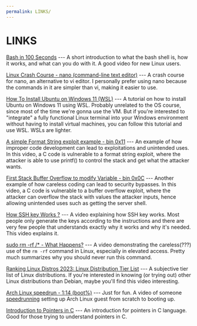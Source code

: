 ```yaml
---
permalink: LINKS/
---
```


# LINKS

[Bash in 100 Seconds](https://www.youtube.com/watch?v=I4EWvMFj37g) ---
A short introduction to what the bash shell is, how it works, and what can you do with it. A good video for new Linux users.

[Linux Crash Course - nano (command-line text editor)](https://www.youtube.com/watch?v=DLeATFgGM-A) ---
A crash course for nano, an alternative to vi editor. I personally prefer using nano because the commands in it are simpler than vi, making it easier to use.

[How To Install Ubuntu on Windows 11 (WSL)](https://www.youtube.com/watch?v=wjbbl0TTMeo) ---
A tutorial on how to install Ubuntu on Windows 11 using WSL. Probably unrelated to the OS course, since most of the time we're gonna use the VM. But if you're interested to "integrate" a fully functional Linux terminal into your Windows environment without having to install virtual machines, you can follow this tutorial and use WSL. WSLs are lighter.

[A simple Format String exploit example - bin 0x11](https://www.youtube.com/watch?v=0WvrSfcdq1I) ---
An example of how improper code development can lead to exploitations and unintended uses. In this video, a C code is vulnerable to a format string exploit, where the attacker is able to use printf() to control the stack and get what the attacker wants.

[First Stack Buffer Overflow to modify Variable - bin 0x0C](https://www.youtube.com/watch?v=T03idxny9jE) ---
Another example of how careless coding can lead to security bypasses. In this video, a C code is vulnerable to a buffer overflow exploit, where the attacker can overflow the stack with values the attacker inputs, hence allowing unintended uses such as getting the server shell.

[How SSH key Works ?](https://www.youtube.com/watch?v=y2SWzw9D4RA) ---
A video explaining how SSH key works. Most people only generate the keys according to the instructions and there are very few people that understands exactly why it works and why it's needed. This video explains it.

[sudo rm -rf /* - What Happens?](https://www.youtube.com/watch?v=sonKLFb_-d0) ---
A video demonstrating the careless(???) use of the `rm -rf` command in Linux, especially in elevated access. Pretty much summarizes why you should never run this command.

[Ranking Linux Distros 2023: Linux Distribution Tier List](https://www.youtube.com/watch?v=oLN3hddLgF4) ---
A subjective tier list of Linux distributions. If you're interested in knowing (or trying out) other Linux distributions than Debian, maybe you'll find this video interesting.

[Arch Linux speedrun - 1:14 (boot%)](https://www.youtube.com/watch?v=8utpbbdj0LQ) ---
Just for fun. A video of someone [speedrunning](https://en.wikipedia.org/wiki/Speedrunning) setting up Arch Linux guest from scratch to booting up.

[Introduction to Pointers in C](https://www.youtube.com/watch?v=f2i0CnUOniA&pp=ygUYdW5kZXJzdGFuZGluZyBjIHBvaW50ZXJz) ---
An introduction for pointers in C language. Good for those trying to understand pointers in C.
